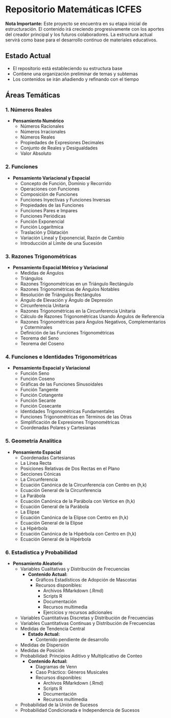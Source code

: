 # Repositorio Matemáticas ICFES

**Nota Importante:** Este proyecto se encuentra en su etapa inicial de estructuración. 
El contenido irá creciendo progresivamente con los aportes del creador principal y los 
futuros colaboradores. La estructura actual servirá como base para el desarrollo 
continuo de materiales educativos.

## Estado Actual
- El repositorio está estableciendo su estructura base
- Contiene una organización preliminar de temas y subtemas
- Los contenidos se irán añadiendo y refinando con el tiempo

## Áreas Temáticas

### 1. Números Reales
- **Pensamiento Numérico**
  - Números Racionales
  - Números Irracionales
  - Números Reales
  - Propiedades de Expresiones Decimales
  - Conjunto de Reales y Desigualdades
  - Valor Absoluto

### 2. Funciones
- **Pensamiento Variacional y Espacial**
  - Concepto de Función, Dominio y Recorrido
  - Operaciones con Funciones
  - Composición de Funciones
  - Funciones Inyectivas y Funciones Inversas
  - Propiedades de las Funciones
  - Funciones Pares e Impares
  - Funciones Periódicas
  - Función Exponencial
  - Función Logarítmica
  - Traslación y Dilatación
  - Variación Lineal y Exponencial, Razón de Cambio
  - Introducción al Límite de una Sucesión

### 3. Razones Trigonométricas
- **Pensamiento Espacial Métrico y Variacional**
  - Medidas de Ángulos
  - Triángulos
  - Razones Trigonométricas en un Triángulo Rectángulo
  - Razones Trigonométricas de Ángulos Notables
  - Resolución de Triángulos Rectángulos
  - Ángulo de Elevación y Ángulo de Depresión
  - Circunferencia Unitaria
  - Razones Trigonométricas en la Circunferencia Unitaria
  - Cálculo de Razones Trigonométricas Usando Ángulos de Referencia
  - Razones Trigonométricas para Ángulos Negativos, Complementarios y Coterminales
  - Definición de las Funciones Trigonométricas
  - Teorema del Seno
  - Teorema del Coseno

### 4. Funciones e Identidades Trigonométricas
- **Pensamiento Espacial y Variacional**
  - Función Seno
  - Función Coseno
  - Gráficas de las Funciones Sinusoidales
  - Función Tangente
  - Función Cotangente
  - Función Secante
  - Función Cosecante
  - Identidades Trigonométricas Fundamentales
  - Funciones Trigonométricas en Términos de las Otras
  - Simplificación de Expresiones Trigonométricas
  - Coordenadas Polares y Cartesianas

### 5. Geometría Analítica
- **Pensamiento Espacial**
  - Coordenadas Cartesianas
  - La Línea Recta
  - Posiciones Relativas de Dos Rectas en el Plano
  - Secciones Cónicas
  - La Circunferencia
  - Ecuación Canónica de la Circunferencia con Centro en (h,k)
  - Ecuación General de la Circunferencia
  - La Parábola
  - Ecuación Canónica de la Parábola con Vértice en (h,k)
  - Ecuación General de la Parábola
  - La Elipse
  - Ecuación Canónica de la Elipse con Centro en (h,k)
  - Ecuación General de la Elipse
  - La Hipérbola
  - Ecuación Canónica de la Hipérbola con Centro en (h,k)
  - Ecuación General de la Hipérbola

### 6. Estadística y Probabilidad
- **Pensamiento Aleatorio**
  - Variables Cualitativas y Distribución de Frecuencias
    - **Contenido Actual:**
      - Gráficos Estadísticos de Adopción de Mascotas
      - Recursos disponibles:
        - Archivos RMarkdown (.Rmd)
        - Scripts R
        - Documentación
        - Recursos multimedia
        - Ejercicios y recursos adicionales
  - Variables Cuantitativas Discretas y Distribución de Frecuencias
  - Variables Cuantitativas Continuas y Distribución de Frecuencias
  - Medidas de Tendencia Central
    - **Estado Actual:**
      - Contenido pendiente de desarrollo
  - Medidas de Dispersión
  - Medidas de Posición
  - Probabilidad: Principios Aditivo y Multiplicativo de Conteo
    - **Contenido Actual:**
      - Diagramas de Venn
      - Caso Práctico: Géneros Musicales
      - Recursos disponibles:
        - Archivos RMarkdown (.Rmd)
        - Scripts R
        - Documentación
        - Recursos multimedia
  - Probabilidad de la Unión de Sucesos
  - Probabilidad Condicionada e Independencia de Sucesos